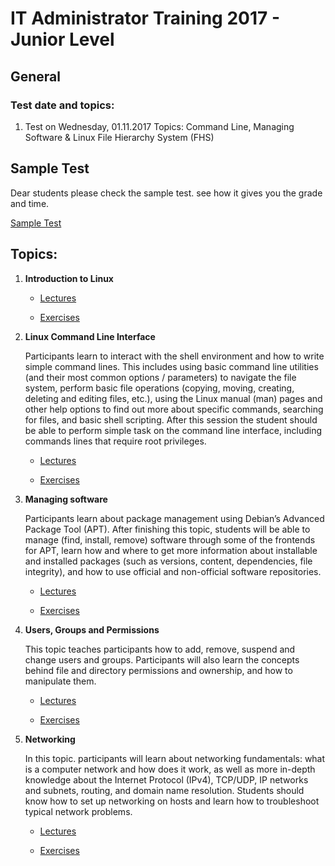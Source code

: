 # IT Administrator Training 2017 - Junior Level

## General


### Test date and topics:
1. Test on Wednesday, 01.11.2017 Topics: Command Line, Managing Software & Linux File Hierarchy System (FHS)

## Sample Test

Dear students please check the sample test. see how it gives you the grade and time.

[Sample Test](https://srv.ziik.tu-berlin.de/moodle/mod/quiz/view.php?id=325)


## Topics:

1. **Introduction to Linux**

	* [Lectures](lectures/intro/lectures)

	* [Exercises](lectures/intro/exercise)

2. **Linux Command Line Interface**

	Participants learn to interact with the shell environment and how to write simple command lines. This includes using basic command line utilities (and their most common options / parameters) to navigate the file system, perform basic file operations (copying, moving, creating, deleting and editing files, etc.), using the Linux manual (man) pages and other help options to find out more about specific commands, searching for files, and basic shell scripting. After this session the student should be able to perform simple task on the command line interface, including commands lines that require root privileges.

	* [Lectures](lectures/cmd/lectures)

	* [Exercises](lectures/cmd/exercise)


	
3. **Managing software**

	Participants learn about package management using Debian’s Advanced Package Tool (APT). After finishing this topic, students will be able to manage (find, install, remove) software through some of the frontends for APT, learn how and where to get more information about installable and installed packages (such as versions, content, dependencies, file integrity), and how to use official and non-official software repositories.



	* [Lectures](lectures/mgsoft/lectures)

	* [Exercises](lectures/mgsoft/exercise)


	
4. **Users, Groups and Permissions**

	This topic teaches participants how to add, remove, suspend and change users and groups. Participants will also learn the concepts behind file and directory permissions and ownership, and how to manipulate them.


	* [Lectures](lectures/ugp/lectures)

	* [Exercises](lectures/ugp/exercise)

	
5. **Networking**

	In this topic. participants will learn about networking fundamentals: what is a computer network and how does it work, as well as more in-depth knowledge about the Internet Protocol (IPv4), TCP/UDP, IP networks and subnets, routing, and domain name resolution. Students should know how to set up networking on hosts and learn how to troubleshoot typical network problems.


	* [Lectures](lectures/networking/lecture)

	* [Exercises](lectures/networking/exercise)


